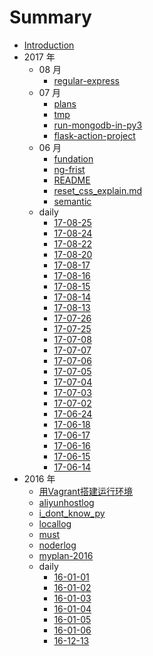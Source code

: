 # Summary

* [Introduction](COVER.md)
* 2017 年
  * 08 月
    - [regular-express](./2017/08/regular-express.md)
  * 07 月
    - [plans](./2017/07/plans.md)
    - [tmp](./2017/07/tmp.md)
    - [run-mongodb-in-py3](./2017/07/run-mongodb-in-py3.md)
    - [flask-action-project](./2017/07/flask-action-project.md)
  * 06 月
    - [fundation](./2017/06/fundation.md)
    - [ng-frist](./2017/06/ng-frist.md)
    - [README](./2017/06/README.md)
    - [reset_css_explain.md](./2017/06/reset_css_explain.md)
    - [semantic](./2017/06/semantic.md)
  * daily
    - [17-08-25](./2017/daily/17-08-25.md)
    - [17-08-24](./2017/daily/17-08-24.md)
    - [17-08-22](./2017/daily/17-08-22.md)
    - [17-08-20](./2017/daily/17-08-20.md)
    - [17-08-17](./2017/daily/17-08-17.md)
    - [17-08-16](./2017/daily/17-08-16.md)
    - [17-08-15](./2017/daily/17-08-15.md)
    - [17-08-14](./2017/daily/17-08-14.md)
    - [17-08-13](./2017/daily/17-08-13.md)
    - [17-07-26](./2017/daily/17-07-26.md)
    - [17-07-25](./2017/daily/17-07-25.md)
    - [17-07-08](./2017/daily/17-07-08.md)
    - [17-07-07](./2017/daily/17-07-07.md)
    - [17-07-06](./2017/daily/17-07-06.md)
    - [17-07-05](./2017/daily/17-07-05.md)
    - [17-07-04](./2017/daily/17-07-04.md)
    - [17-07-03](./2017/daily/17-07-03.md)
    - [17-07-02](./2017/daily/17-07-02.md)
    - [17-06-24](./2017/daily/17-06-24.md)
    - [17-06-18](./2017/daily/17-06-18.md)
    - [17-06-17](./2017/daily/17-06-17.md)
    - [17-06-16](./2017/daily/17-06-16.md)
    - [17-06-15](./2017/daily/17-06-15.md)
    - [17-06-14](./2017/daily/17-06-14.md)
* 2016 年
  - [用Vagrant搭建运行环境](./2016/Build-Environment-by-Vagrant.md)
  - [aliyunhostlog](./2016/aliyunhostlog.md)
  - [i_dont_know_py](./2016/i_dont_know_py.md)
  - [locallog](./2016/locallog.md)
  - [must](./2016/must.md)
  - [noderlog](./2016/noderlog.md)
  - [myplan-2016](./2016/myplan.md)
  * daily
    - [16-01-01](./2016/daily/01-01.md)
    - [16-01-02](./2016/daily/01-02.md)
    - [16-01-03](./2016/daily/01-03.md)
    - [16-01-04](./2016/daily/01-04.md)
    - [16-01-05](./2016/daily/01-05.md)
    - [16-01-06](./2016/daily/01-06.md)
    - [16-12-13](./2016/daily/12-13.md)
